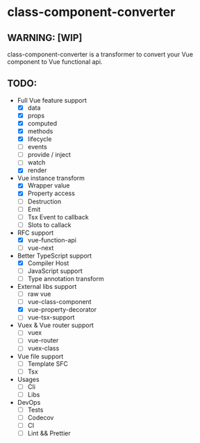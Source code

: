 # class-component-converter

## WARNING: [WIP]

class-component-converter is a transformer to convert your Vue component to Vue functional api.

## TODO:

- Full Vue feature support
    - [x] data
    - [x] props
    - [x] computed
    - [x] methods
    - [x] lifecycle
    - [ ] events
    - [ ] provide / inject
    - [ ] watch
    - [x] render

- Vue instance transform
    - [x] Wrapper value
    - [x] Property access
    - [ ] Destruction
    - [ ] Emit
    - [ ] Tsx Event to callback
    - [ ] Slots to callack

- RFC support
    - [x] vue-function-api
    - [ ] vue-next

- Better TypeScript support
    - [x] Compiler Host
    - [ ] JavaScript support
    - [ ] Type annotation transform

- External libs support
    - [ ] raw vue
    - [ ] vue-class-component
    - [x] vue-property-decorator
    - [ ] vue-tsx-support

- Vuex & Vue router support
    - [ ] vuex
    - [ ] vue-router
    - [ ] vuex-class

- Vue file support
    - [ ] Template SFC
    - [ ] Tsx

- Usages
    - [ ] Cli
    - [ ] Libs

- DevOps
    - [ ] Tests
    - [ ] Codecov
    - [ ] CI
    - [ ] Lint && Prettier
